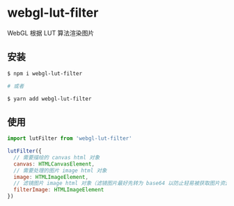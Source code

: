 # webgl-lut-filter

WebGL 根据 LUT 算法渲染图片

## 安装

```sh
$ npm i webgl-lut-filter

# 或者

$ yarn add webgl-lut-filter
```

## 使用

```js
import lutFilter from 'webgl-lut-filter'

lutFilter({
  // 需要描绘的 canvas html 对象
  canvas: HTMLCanvasElement,
  // 需要处理的图片 image html 对象
  image: HTMLImageElement,
  // 滤镜图片 image html 对象（滤镜图片最好先转为 base64 以防止轻易被获取图片资源）
  filterImage: HTMLImageElement
})
```
